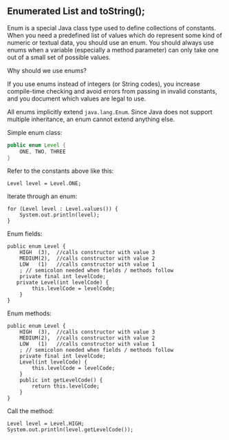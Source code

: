 ## Enumerated List and toString();

Enum is a special Java class type used to define collections of constants. When you need a predefined list of values which do represent some kind of numeric or textual data, you should use an enum. You should always use enums when a variable (especially a method parameter) can only take one out of a small set of possible values. 

Why should we use enums?

If you use enums instead of integers (or String codes), you increase compile-time checking and avoid errors from passing in invalid constants, and you document which values are legal to use.

All enums implicitly extend ```java.lang.Enum```. Since Java does not support multiple inheritance, an enum cannot extend anything else.

Simple enum class:
```java
public enum Level {
    ONE, TWO, THREE
}
```
Refer to the constants above like this:
```
Level level = Level.ONE;
```
Iterate through an enum:
```
for (Level level : Level.values()) {
    System.out.println(level);
}
```
Enum fields:
```
public enum Level {
    HIGH  (3),  //calls constructor with value 3
    MEDIUM(2),  //calls constructor with value 2
    LOW   (1)   //calls constructor with value 1
    ; // semicolon needed when fields / methods follow
    private final int levelCode;
   private Level(int levelCode) {
        this.levelCode = levelCode;
    }
}
```
Enum methods:
```
public enum Level {
    HIGH  (3),  //calls constructor with value 3
    MEDIUM(2),  //calls constructor with value 2
    LOW   (1)   //calls constructor with value 1
    ; // semicolon needed when fields / methods follow
    private final int levelCode;
    Level(int levelCode) {
        this.levelCode = levelCode;
    }    
    public int getLevelCode() {
        return this.levelCode;
    }    
}
```
Call the method:
```
Level level = Level.HIGH;
System.out.println(level.getLevelCode());
```
